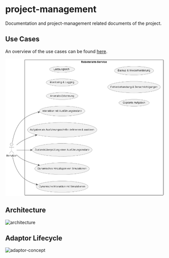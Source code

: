 # project-management
Documentation and project-management related documents of the project.

## Use Cases
An overview of the use cases can be found  [here](use-cases/overview.md).

![Alt text](use-cases/diagram.png)


## Architecture
![architecture](https://github.com/jku-swe-simcomp/project-management/assets/52571862/c64eff55-bbf8-4213-ad90-321bd6df1d83)



## Adaptor Lifecycle
![adaptor-concept](https://github.com/jku-swe-simcomp/project-management/assets/52571862/613ac8ca-4f01-4267-bd3b-a995354347c6)
